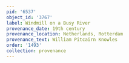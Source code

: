 ```yaml
---
pid: '6537'
object_id: '3767'
label: Windmill on a Busy River
provenance_date: 19th century
provenance_location: Netherlands, Rotterdam
provenance_text: William Pitcairn Knowles
order: '1493'
collection: provenance
---
```

